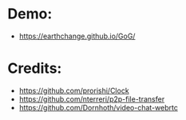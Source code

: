 # Demo:
* https://earthchange.github.io/GoG/

# Credits:
* https://github.com/prorishi/Clock
* https://github.com/nterreri/p2p-file-transfer
* https://github.com/Dornhoth/video-chat-webrtc
